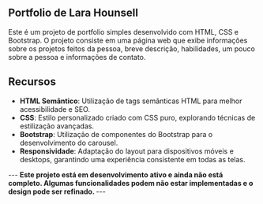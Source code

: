 ## Portfolio de Lara Hounsell
Este é um projeto de portfolio simples desenvolvido com HTML, CSS e Bootstrap. O projeto consiste em uma página web que exibe informações sobre os projetos feitos da pessoa, breve descrição, habilidades, um pouco sobre a pessoa e informações de contato.


## Recursos

- **HTML Semântico**: Utilização de tags semânticas HTML para melhor acessibilidade e SEO.
- **CSS**: Estilo personalizado criado com CSS puro, explorando técnicas de estilização avançadas.
- **Bootstrap**: Utilização de componentes do Bootstrap para o desenvolvimento do carousel.
- **Responsividade**: Adaptação do layout para dispositivos móveis e desktops, garantindo uma experiência consistente em todas as telas.
  


--- <b> Este projeto está em desenvolvimento ativo e ainda não está completo. Algumas funcionalidades podem não estar implementadas e o design pode ser refinado. </b> ---

